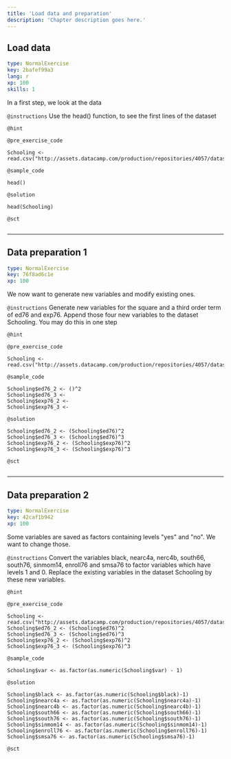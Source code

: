 ```yaml
---
title: 'Load data and preparation'
description: 'Chapter description goes here.'
---
```


## Load data

```yaml
type: NormalExercise
key: 2bafef99a3
lang: r
xp: 100
skills: 1
```

In a first step, we look at the data

`@instructions`
Use the head() function, to see the first lines of the dataset

`@hint`


`@pre_exercise_code`
```{r}
Schooling <- read.csv("http://assets.datacamp.com/production/repositories/4057/datasets/ac9460776cedb41072c2431250011c31148b0d61/Schooling.csv")
```

`@sample_code`
```{r}
head()
```

`@solution`
```{r}
head(Schooling)
```

`@sct`
```{r}

```

---

## Data preparation 1

```yaml
type: NormalExercise
key: 76f8ad6c1e
xp: 100
```

We now want to generate new variables and modify existing ones.

`@instructions`
Generate new variables for the square and a third order term of ed76 and exp76.
Append those four new variables to the dataset Schooling. You may do this in one step

`@hint`


`@pre_exercise_code`
```{r}
Schooling <- read.csv("http://assets.datacamp.com/production/repositories/4057/datasets/ac9460776cedb41072c2431250011c31148b0d61/Schooling.csv")
```

`@sample_code`
```{r}
Schooling$ed76_2 <- ()^2
Schooling$ed76_3 <-
Schooling$exp76_2 <- 
Schooling$exp76_3 <- 
```

`@solution`
```{r}
Schooling$ed76_2 <- (Schooling$ed76)^2
Schooling$ed76_3 <- (Schooling$ed76)^3
Schooling$exp76_2 <- (Schooling$exp76)^2
Schooling$exp76_3 <- (Schooling$exp76)^3
```

`@sct`
```{r}

```

---

## Data preparation 2

```yaml
type: NormalExercise
key: 42caf1b942
xp: 100
```

Some variables are saved as factors containing levels "yes" and "no". We want to change those.

`@instructions`
Convert the variables black, nearc4a, nerc4b, south66, south76, sinmom14, enroll76 and smsa76 to factor variables which have levels 1 and 0.
Replace the existing variables in the dataset Schooling by these new variables.

`@hint`


`@pre_exercise_code`
```{r}
Schooling <- read.csv("http://assets.datacamp.com/production/repositories/4057/datasets/ac9460776cedb41072c2431250011c31148b0d61/Schooling.csv")
Schooling$ed76_2 <- (Schooling$ed76)^2
Schooling$ed76_3 <- (Schooling$ed76)^3
Schooling$exp76_2 <- (Schooling$exp76)^2
Schooling$exp76_3 <- (Schooling$exp76)^3
```

`@sample_code`
```{r}
Schooling$var <- as.factor(as.numeric(Schooling$var) - 1)
```

`@solution`
```{r}
Schooling$black <- as.factor(as.numeric(Schooling$black)-1)
Schooling$nearc4a <- as.factor(as.numeric(Schooling$nearc4a)-1)
Schooling$nearc4b <- as.factor(as.numeric(Schooling$nearc4b)-1)
Schooling$south66 <- as.factor(as.numeric(Schooling$south66)-1)
Schooling$south76 <- as.factor(as.numeric(Schooling$south76)-1)
Schooling$sinmom14 <- as.factor(as.numeric(Schooling$sinmom14)-1)
Schooling$enroll76 <- as.factor(as.numeric(Schooling$enroll76)-1)
Schooling$smsa76 <- as.factor(as.numeric(Schooling$smsa76)-1)
```

`@sct`
```{r}

```
